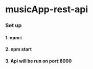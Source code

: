 # musicApp-rest-api

### Set up

#### 1. npm i 
#### 2. npm start 
#### 3. Api will be run on port:8000 
